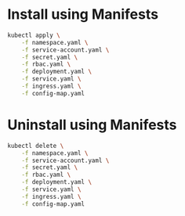# Install using Manifests

```bash
kubectl apply \
    -f namespace.yaml \
    -f service-account.yaml \
    -f secret.yaml \
    -f rbac.yaml \
    -f deployment.yaml \
    -f service.yaml \
    -f ingress.yaml \
    -f config-map.yaml
```

# Uninstall using Manifests

```bash
kubectl delete \
    -f namespace.yaml \
    -f service-account.yaml \
    -f secret.yaml \
    -f rbac.yaml \
    -f deployment.yaml \
    -f service.yaml \
    -f ingress.yaml \
    -f config-map.yaml
```
